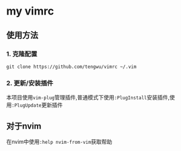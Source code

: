 # my vimrc

## 使用方法

### 1. 克隆配置
```shell
git clone https://github.com/tengwu/vimrc ~/.vim
```

### 2. 更新/安装插件
本项目使用`vim-plug`管理插件,普通模式下使用`:PlugInstall`安装插件,使用`:PlugUpdate`更新插件

## 对于nvim
在nvim中使用`:help nvim-from-vim`获取帮助
